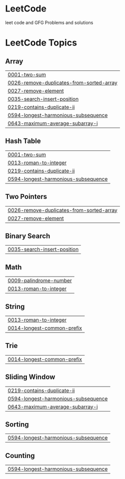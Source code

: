 # LeetCode
leet code and GFG Problems and solutions

<!---LeetCode Topics Start-->
# LeetCode Topics
## Array
|  |
| ------- |
| [0001-two-sum](https://github.com/Akash-kadam14/LeetCode/tree/master/0001-two-sum) |
| [0026-remove-duplicates-from-sorted-array](https://github.com/Akash-kadam14/LeetCode/tree/master/0026-remove-duplicates-from-sorted-array) |
| [0027-remove-element](https://github.com/Akash-kadam14/LeetCode/tree/master/0027-remove-element) |
| [0035-search-insert-position](https://github.com/Akash-kadam14/LeetCode/tree/master/0035-search-insert-position) |
| [0219-contains-duplicate-ii](https://github.com/Akash-kadam14/LeetCode/tree/master/0219-contains-duplicate-ii) |
| [0594-longest-harmonious-subsequence](https://github.com/Akash-kadam14/LeetCode/tree/master/0594-longest-harmonious-subsequence) |
| [0643-maximum-average-subarray-i](https://github.com/Akash-kadam14/LeetCode/tree/master/0643-maximum-average-subarray-i) |
## Hash Table
|  |
| ------- |
| [0001-two-sum](https://github.com/Akash-kadam14/LeetCode/tree/master/0001-two-sum) |
| [0013-roman-to-integer](https://github.com/Akash-kadam14/LeetCode/tree/master/0013-roman-to-integer) |
| [0219-contains-duplicate-ii](https://github.com/Akash-kadam14/LeetCode/tree/master/0219-contains-duplicate-ii) |
| [0594-longest-harmonious-subsequence](https://github.com/Akash-kadam14/LeetCode/tree/master/0594-longest-harmonious-subsequence) |
## Two Pointers
|  |
| ------- |
| [0026-remove-duplicates-from-sorted-array](https://github.com/Akash-kadam14/LeetCode/tree/master/0026-remove-duplicates-from-sorted-array) |
| [0027-remove-element](https://github.com/Akash-kadam14/LeetCode/tree/master/0027-remove-element) |
## Binary Search
|  |
| ------- |
| [0035-search-insert-position](https://github.com/Akash-kadam14/LeetCode/tree/master/0035-search-insert-position) |
## Math
|  |
| ------- |
| [0009-palindrome-number](https://github.com/Akash-kadam14/LeetCode/tree/master/0009-palindrome-number) |
| [0013-roman-to-integer](https://github.com/Akash-kadam14/LeetCode/tree/master/0013-roman-to-integer) |
## String
|  |
| ------- |
| [0013-roman-to-integer](https://github.com/Akash-kadam14/LeetCode/tree/master/0013-roman-to-integer) |
| [0014-longest-common-prefix](https://github.com/Akash-kadam14/LeetCode/tree/master/0014-longest-common-prefix) |
## Trie
|  |
| ------- |
| [0014-longest-common-prefix](https://github.com/Akash-kadam14/LeetCode/tree/master/0014-longest-common-prefix) |
## Sliding Window
|  |
| ------- |
| [0219-contains-duplicate-ii](https://github.com/Akash-kadam14/LeetCode/tree/master/0219-contains-duplicate-ii) |
| [0594-longest-harmonious-subsequence](https://github.com/Akash-kadam14/LeetCode/tree/master/0594-longest-harmonious-subsequence) |
| [0643-maximum-average-subarray-i](https://github.com/Akash-kadam14/LeetCode/tree/master/0643-maximum-average-subarray-i) |
## Sorting
|  |
| ------- |
| [0594-longest-harmonious-subsequence](https://github.com/Akash-kadam14/LeetCode/tree/master/0594-longest-harmonious-subsequence) |
## Counting
|  |
| ------- |
| [0594-longest-harmonious-subsequence](https://github.com/Akash-kadam14/LeetCode/tree/master/0594-longest-harmonious-subsequence) |
<!---LeetCode Topics End-->